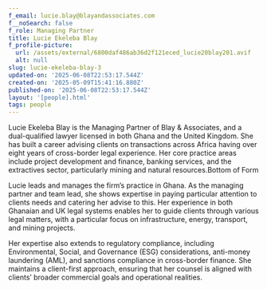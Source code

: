```yaml
---
f_email: lucie.blay@blayandassociates.com
f__noSearch: false
f_role: Managing Partner
title: Lucie Ekeleba Blay
f_profile-picture:
  url: /assets/external/6800daf486ab36d2f121eced_lucie20blay201.avif
  alt: null
slug: lucie-ekeleba-blay-3
updated-on: '2025-06-08T22:53:17.544Z'
created-on: '2025-05-09T15:41:16.880Z'
published-on: '2025-06-08T22:53:17.544Z'
layout: '[people].html'
tags: people
---
```


Lucie Ekeleba Blay is the Managing Partner of Blay & Associates, and a dual-qualified lawyer licensed in both Ghana and the United Kingdom. She has built a career advising clients on transactions across Africa having over eight years of cross-border legal experience. Her core practice areas include project development and finance, banking services, and the extractives sector, particularly mining and natural resources.Bottom of Form

Lucie leads and manages the firm’s practice in Ghana. As the managing partner and team lead, she shows expertise in paying particular attention to clients needs and catering her advise to this. Her experience in both Ghanaian and UK legal systems enables her to guide clients through various legal matters, with a particular focus on infrastructure, energy, transport, and mining projects.  

Her expertise also extends to regulatory compliance, including Environmental, Social, and Governance (ESG) considerations, anti-money laundering (AML), and sanctions compliance in cross-border finance. She maintains a client-first approach, ensuring that her counsel is aligned with clients’ broader commercial goals and operational realities.
